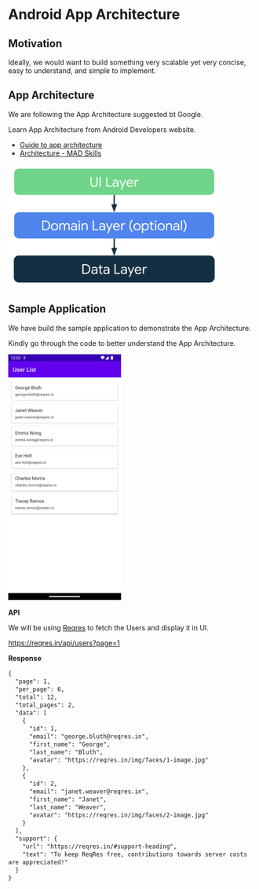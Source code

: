 # Android App Architecture

## Motivation

Ideally, we would want to build something very scalable yet very concise, easy to understand, and
simple to implement.

## App Architecture

We are following the App Architecture suggested bt Google.

Learn App Architecture from Android Developers website.

- [Guide to app architecture ](https://developer.android.com/topic/architecture)
- [Architecture - MAD Skills](https://www.youtube.com/playlist?list=PLWz5rJ2EKKc8GZWCbUm3tBXKeqIi3rcVX)

<img height="250px" src="./pics/mad-arch-overview.png"/>

## Sample Application

We have build the sample application to demonstrate the App Architecture.

Kindly go through the code to better understand the App Architecture.

<img height="500px" src="./pics/android_app.png"/>

**API**

We will be using [Reqres](https://reqres.in/) to fetch the Users and display it in UI.

https://reqres.in/api/users?page=1

**Response**

```
{
  "page": 1,
  "per_page": 6,
  "total": 12,
  "total_pages": 2,
  "data": [
    {
      "id": 1,
      "email": "george.bluth@reqres.in",
      "first_name": "George",
      "last_name": "Bluth",
      "avatar": "https://reqres.in/img/faces/1-image.jpg"
    },
    {
      "id": 2,
      "email": "janet.weaver@reqres.in",
      "first_name": "Janet",
      "last_name": "Weaver",
      "avatar": "https://reqres.in/img/faces/2-image.jpg"
    }
  ],
  "support": {
    "url": "https://reqres.in/#support-heading",
    "text": "To keep ReqRes free, contributions towards server costs are appreciated!"
  }
}
```
